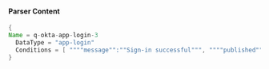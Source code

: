 #### Parser Content
```Java
{
Name = q-okta-app-login-3
  DataType = "app-login"
  Conditions = [ """"message"":""Sign-in successful""", """"published"":""""" ]
}
```